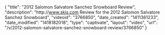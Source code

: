 {
    "title": "2012 Salomon Salvatore Sanchez Snowboard Review",
    "description": "http:\/\/www.skis.com Review for the 2012 Salomon Salvatore Sanchez Snowboard",
    "videoid": "3766850",
    "date_created": "1411361233",
    "date_modified": "1418182018",
    "type": "captivate",
    "layout": "video",
    "url": "\/v\/2012-salomon-salvatore-sanchez-snowboard-review\/3766850"
}